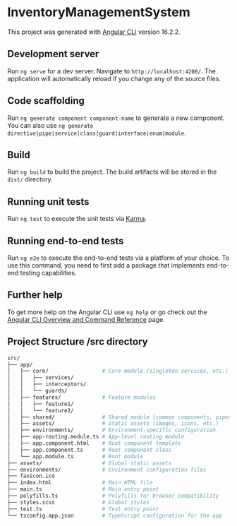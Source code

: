 # InventoryManagementSystem

This project was generated with [Angular CLI](https://github.com/angular/angular-cli) version 16.2.2.

## Development server

Run `ng serve` for a dev server. Navigate to `http://localhost:4200/`. The application will automatically reload if you change any of the source files.

## Code scaffolding

Run `ng generate component component-name` to generate a new component. You can also use `ng generate directive|pipe|service|class|guard|interface|enum|module`.

## Build

Run `ng build` to build the project. The build artifacts will be stored in the `dist/` directory.

## Running unit tests

Run `ng test` to execute the unit tests via [Karma](https://karma-runner.github.io).

## Running end-to-end tests

Run `ng e2e` to execute the end-to-end tests via a platform of your choice. To use this command, you need to first add a package that implements end-to-end testing capabilities.

## Further help

To get more help on the Angular CLI use `ng help` or go check out the [Angular CLI Overview and Command Reference](https://angular.io/cli) page.

## Project Structure /src directory
```bash
src/
├── app/
│   ├── core/                 # Core module (singleton services, etc.)
│   │   ├── services/
│   │   ├── interceptors/
│   │   └── guards/
│   ├── features/             # Feature modules
│   │   ├── feature1/
│   │   └── feature2/
│   ├── shared/               # Shared module (common components, pipes, directives)
│   ├── assets/               # Static assets (images, icons, etc.)
│   ├── environments/         # Environment-specific configuration
│   ├── app-routing.module.ts # App-level routing module
│   ├── app.component.html    # Root component template
│   ├── app.component.ts      # Root component class
│   └── app.module.ts         # Root module
├── assets/                   # Global static assets
├── environments/             # Environment configuration files
├── favicon.ico
├── index.html                # Main HTML file
├── main.ts                   # Main entry point
├── polyfills.ts              # Polyfills for browser compatibility
├── styles.scss               # Global styles
├── test.ts                   # Test entry point
└── tsconfig.app.json         # TypeScript configuration for the app

```
